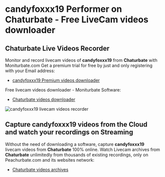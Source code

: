 # candyfoxxx19 Performer on Chaturbate - Free LiveCam videos downloader

## Chaturbate Live Videos Recorder

Monitor and record livecam videos of **candyfoxxx19** from **Chaturbate** with Moniturbate.com
Get a premium trial for free by just and only registering with your Email address:
* [candyfoxxx19 Premium videos downloader](https://moniturbate.com/request-demo-licence-key.html)

Free livecam videos downloader - Moniturbate Software:
* [Chaturbate videos downloader](https://moniturbate.com/moniturbate-download-software.html)

![candyfoxxx19 livecam videos recorder](https://peachurnet.com/templates/moniturbate-software.png)


## Capture candyfoxxx19 videos from the Cloud and watch your recordings on Streaming

Without the need of downloading a software, capture **candyfoxxx19** livecam videos from **Chaturbate** 100% online.
Watch Livecam archives from **Chaturbate** unlimitedly from thousands of existing recordings, only on Peachurbate.com and its websites network:
* [Chaturbate videos archives](https://peachurnet.com/)